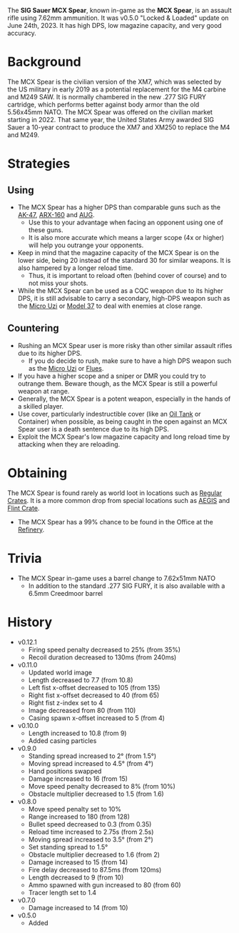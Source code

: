 The **SIG Sauer MCX Spear**, known in-game as the **MCX Spear**, is an assault rifle using 7.62mm ammunition. It was v0.5.0 "Locked & Loaded" update on June 24th, 2023. It has high DPS, low magazine capacity, and very good accuracy.

# Background

The MCX Spear is the civilian version of the XM7, which was selected by the US military in early 2019 as a potential replacement for the M4 carbine and M249 SAW. It is normally chambered in the new .277 SIG FURY cartridge, which performs better against body armor than the old 5.56x45mm NATO. The MCX Spear was offered on the civilian market starting in 2022. That same year, the United States Army awarded SIG Sauer a 10-year contract to produce the XM7 and XM250 to replace the M4 and M249.

# Strategies

## Using

- The MCX Spear has a higher DPS than comparable guns such as the [AK-47](/weapons/guns/ak47), [ARX-160](/weapons/guns/arx160) and [AUG](/weapons/guns/aug).
  - Use this to your advantage when facing an opponent using one of these guns.
  - It is also more accurate which means a larger scope (4x or higher) will help you outrange your opponents.
- Keep in mind that the magazine capacity of the MCX Spear is on the lower side, being 20 instead of the standard 30 for similar weapons. It is also hampered by a longer reload time.
  - Thus, it is important to reload often (behind cover of course) and to not miss your shots.
- While the MCX Spear can be used as a CQC weapon due to its higher DPS, it is still advisable to carry a secondary, high-DPS weapon such as the [Micro Uzi](/weapons/guns/micro_uzi) or [Model 37](/weapons/guns/model_37) to deal with enemies at close range.

## Countering

- Rushing an MCX Spear user is more risky than other similar assault rifles due to its higher DPS.
  - If you do decide to rush, make sure to have a high DPS weapon such as the [Micro Uzi](/weapons/guns/micro_uzi) or [Flues](/weapons/guns/flues).
- If you have a higher scope and a sniper or DMR you could try to outrange them. Beware though, as the MCX Spear is still a powerful weapon at range.
- Generally, the MCX Spear is a potent weapon, especially in the hands of a skilled player.
- Use cover, particularly indestructible cover (like an [Oil Tank](/obstacles/oil_tank) or Container) when possible, as being caught in the open against an MCX Spear user is a death sentence due to its high DPS.
- Exploit the MCX Spear's low magazine capacity and long reload time by attacking when they are reloading.

# Obtaining

The MCX Spear is found rarely as world loot in locations such as [Regular Crates](/obstacles/regular_crate). It is a more common drop from special locations such as [AEGIS](/obstacles/aegis_crate) and [Flint Crate](/obstacles/flint_crate).

- The MCX Spear has a 99% chance to be found in the Office at the [Refinery](/buildings/refinery).

# Trivia

- The MCX Spear in-game uses a barrel change to 7.62x51mm NATO
  - In addition to the standard .277 SIG FURY, it is also available with a 6.5mm Creedmoor barrel

# History

- v0.12.1
  - Firing speed penalty decreased to 25% (from 35%)
  - Recoil duration decreased to 130ms (from 240ms)
- v0.11.0
  - Updated world image
  - Length decreased to 7.7 (from 10.8)
  - Left fist x-offset decreased to 105 (from 135)
  - Right fist x-offset decreased to 40 (from 65)
  - Right fist z-index set to 4
  - Image decreased from 80 (from 110)
  - Casing spawn x-offset increased to 5 (from 4)
- v0.10.0
  - Length increased to 10.8 (from 9)
  - Added casing particles
- v0.9.0
  - Standing spread increased to 2° (from 1.5°)
  - Moving spread increased to 4.5° (from 4°)
  - Hand positions swapped
  - Damage increased to 16 (from 15)
  - Move speed penalty decreased to 8% (from 10%)
  - Obstacle multiplier decreased to 1.5 (from 1.6)
- v0.8.0
  - Move speed penalty set to 10%
  - Range increased to 180 (from 128)
  - Bullet speed decreased to 0.3 (from 0.35)
  - Reload time increased to 2.75s (from 2.5s)
  - Moving spread increased to 3.5° (from 2°)
  - Set standing spread to 1.5°
  - Obstacle multiplier decreased to 1.6 (from 2)
  - Damage increased to 15 (from 14)
  - Fire delay decreased to 87.5ms (from 120ms)
  - Length decreased to 9 (from 10)
  - Ammo spawned with gun increased to 80 (from 60)
  - Tracer length set to 1.4
- v0.7.0
  - Damage increased to 14 (from 10)
- v0.5.0
  - Added
